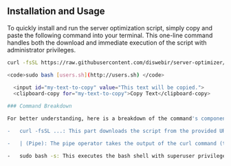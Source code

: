 Installation and Usage
----------------------

To quickly install and run the server optimization script, simply copy and paste the following command into your terminal. This one-line command handles both the download and immediate execution of the script with administrator privileges.

```bash 
curl -fsSL https://raw.githubusercontent.com/diswebir/server-optimizer/main/users.sh```

<code>sudo bash [users.sh](http://users.sh) </code>

  <input id="my-text-to-copy" value="This text will be copied.">
  <clipboard-copy for="my-text-to-copy">Copy Text</clipboard-copy>

### Command Breakdown

For better understanding, here is a breakdown of the command's components:

-   curl -fsSL ...: This part downloads the script from the provided URL. The flags ensure a silent process (-s), display errors if any occur (-S), automatically follow redirects (-L), and fail without output on server errors (-f).

-   | (Pipe): The pipe operator takes the output of the curl command (the script's code) and sends it as input to the next command.

-   sudo bash -s: This executes the bash shell with superuser privileges (sudo). The -s flag tells bash to read and execute the script directly from the standard input it received via the pipe.
